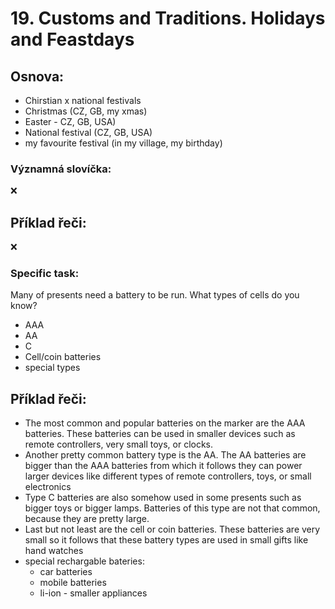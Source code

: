 # 19. Customs and Traditions. Holidays and Feastdays

## Osnova:

* Chirstian x national festivals
* Christmas (CZ, GB, my xmas)
* Easter - CZ, GB, USA)
* National festival (CZ, GB, USA)
* my favourite festival (in my village, my birthday)

  
### Významná slovíčka:
❌
  
## Příklad řeči:
❌
  

### Specific task:
Many of presents need a battery to be run. What types of cells do you know? 

* AAA
* AA
* C
* Cell/coin batteries
* special types
  
## Příklad řeči: 
* The most common and popular batteries on the marker are the AAA batteries. These batteries can be used in smaller devices such as remote controllers, very small toys, or clocks.
* Another pretty common battery type is the AA. The AA batteries are bigger than the AAA batteries from which it follows they can power larger devices like different types of remote controllers, toys, or small electronics
* Type C batteries are also somehow used in some presents such as bigger toys or bigger lamps. Batteries of this type are not that common, because they are pretty large.
* Last but not least are the cell or coin batteries. These batteries are very small so it follows that these battery types are used in small gifts like hand watches
* special rechargable bateries:
	* car batteries
	* mobile batteries
    * li-ion - smaller appliances
